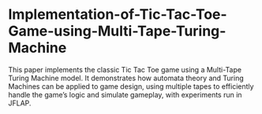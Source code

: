 # Implementation-of-Tic-Tac-Toe-Game-using-Multi-Tape-Turing-Machine
This paper implements the classic Tic Tac Toe game using a Multi-Tape Turing Machine model. It demonstrates how automata theory and Turing Machines can be applied to game design, using multiple tapes to efficiently handle the game’s logic and simulate gameplay, with experiments run in JFLAP.
